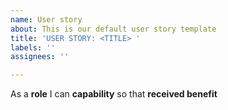 ```yaml
---
name: User story
about: This is our default user story template
title: 'USER STORY: <TITLE> '
labels: ''
assignees: ''

---
```


As a **role** I can **capability** so that **received benefit**
